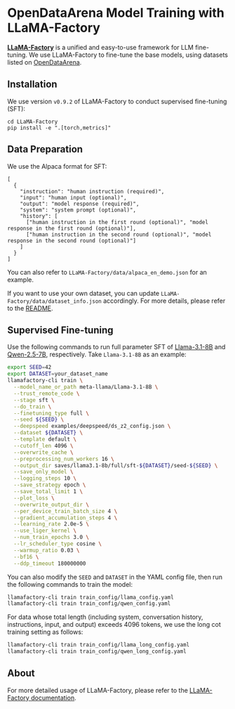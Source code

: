 # OpenDataArena Model Training with LLaMA-Factory
**[LLaMA-Factory](https://github.com/hiyouga/LLaMA-Factory)** is a unified and easy-to-use framework for LLM fine-tuning.
We use LLaMA-Factory to fine-tune the base models, using datasets listed on [OpenDataArena](https://opendataarena.github.io).

## Installation
We use version `v0.9.2` of LLaMA-Factory to conduct supervised fine-tuning (SFT):
```
cd LLaMA-Factory
pip install -e ".[torch,metrics]"
```

## Data Preparation

We use the Alpaca format for SFT:
```
[
  {
    "instruction": "human instruction (required)",
    "input": "human input (optional)",
    "output": "model response (required)",
    "system": "system prompt (optional)",
    "history": [
      ["human instruction in the first round (optional)", "model response in the first round (optional)"],
      ["human instruction in the second round (optional)", "model response in the second round (optional)"]
    ]
  }
]
```
You can also refer to `LLaMA-Factory/data/alpaca_en_demo.json` for an example.

If you want to use your own dataset, you can update `LLaMA-Factory/data/dataset_info.json` accordingly. For more details, please refer to the [README](https://github.com/OpenDataArena/LLaMA-Factory/tree/main/data#supervised-fine-tuning-dataset).

## Supervised Fine-tuning
Use the following commands to run full parameter SFT of [Llama-3.1-8B](https://huggingface.co/meta-llama/Llama-3.1-8B) and [Qwen-2.5-7B](https://huggingface.co/Qwen/Qwen2.5-7B), respectively.
Take `Llama-3.1-8B` as an example:
```bash
export SEED=42
export DATASET=your_dataset_name
llamafactory-cli train \
  --model_name_or_path meta-llama/Llama-3.1-8B \
  --trust_remote_code \
  --stage sft \
  --do_train \
  --finetuning_type full \
  --seed ${SEED} \
  --deepspeed examples/deepspeed/ds_z2_config.json \
  --dataset ${DATASET} \
  --template default \
  --cutoff_len 4096 \
  --overwrite_cache \
  --preprocessing_num_workers 16 \
  --output_dir saves/llama3.1-8b/full/sft-${DATASET}/seed-${SEED} \
  --save_only_model \
  --logging_steps 10 \
  --save_strategy epoch \
  --save_total_limit 1 \
  --plot_loss \
  --overwrite_output_dir \
  --per_device_train_batch_size 4 \
  --gradient_accumulation_steps 4 \
  --learning_rate 2.0e-5 \
  --use_liger_kernel \
  --num_train_epochs 3.0 \
  --lr_scheduler_type cosine \
  --warmup_ratio 0.03 \
  --bf16 \
  --ddp_timeout 180000000
```
You can also modify the `SEED` and `DATASET` in the YAML config file, then run the following commands to train the model:
```bash
llamafactory-cli train train_config/llama_config.yaml
llamafactory-cli train train_config/qwen_config.yaml
```

For data whose total length (including system, conversation history, instructions, input, and output) exceeds 4096 tokens, we use the long cot training setting as follows:

```bash
llamafactory-cli train train_config/llama_long_config.yaml
llamafactory-cli train train_config/qwen_long_config.yaml
```

## About
For more detailed usage of LLaMA-Factory, please refer to the [LLaMA-Factory documentation](https://llamafactory.readthedocs.io/en/latest/).